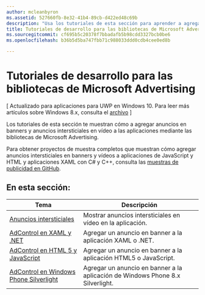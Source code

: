 ```yaml
---
author: mcleanbyron
ms.assetid: 527660fb-8e32-41b4-89cb-d422ed48c69b
description: "Usa los tutoriales de esta sección para aprender a agregar anuncios en banners y anuncios intersticiales en vídeo a las aplicaciones mediante las bibliotecas de Microsoft Advertising."
title: Tutoriales de desarrollo para las bibliotecas de Microsoft Advertising
ms.sourcegitcommit: cf695b5c20378f7bbadafb5b98cdd3327bcb0be6
ms.openlocfilehash: b36b5d5ba747fbb71c988033ddd0cdb4cee0ed8b

---
```


# Tutoriales de desarrollo para las bibliotecas de Microsoft Advertising


\[ Actualizado para aplicaciones para UWP en Windows 10. Para leer más artículos sobre Windows 8.x, consulta el [archivo](http://go.microsoft.com/fwlink/p/?linkid=619132) \]

Los tutoriales de esta sección te muestran cómo a agregar anuncios en banners y anuncios intersticiales en vídeo a las aplicaciones mediante las bibliotecas de Microsoft Advertising.

Para obtener proyectos de muestra completos que muestran cómo agregar anuncios intersticiales en banners y vídeos a aplicaciones de JavaScript y HTML y aplicaciones XAML con C# y C++, consulta las [muestras de publicidad en GitHub](http://aka.ms/githubads).

## En esta sección:

|  Tema    | Descripción |               
|----------|-------|
| [Anuncios intersticiales](interstitial-ads.md)    | Mostrar anuncios intersticiales en vídeo en la aplicación.        |
| [AdControl en XAML y .NET](adcontrol-in-xaml-and--net.md)     | Agregar un anuncio en banner a la aplicación XAML o .NET.        |
| [AdControl en HTML 5 y JavaScript](adcontrol-in-html-5-and-javascript.md)     | Agregar un anuncio en banner a la aplicación HTML5 o JavaScript.        |
| [AdControl en Windows Phone Silverlight](adcontrol-in-windows-phone-silverlight.md)       | Agregar un anuncio en banner a la aplicación de Windows Phone 8.x Silverlight. |



 

 



<!--HONumber=Jun16_HO4-->


